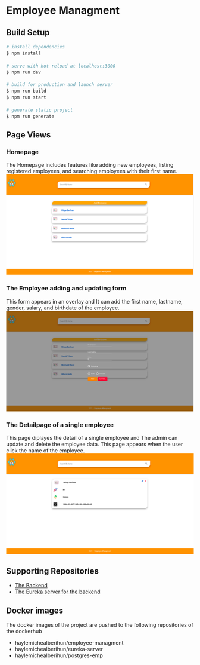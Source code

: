 # Employee Managment

## Build Setup

```bash
# install dependencies
$ npm install

# serve with hot reload at localhost:3000
$ npm run dev

# build for production and launch server
$ npm run build
$ npm run start

# generate static project
$ npm run generate
```

## Page Views
### Homepage
The Homepage includes features like adding new employees, listing registered employees, and searching employees with their first name.
![The HomePage](https://github.com/Haylemicheal/Employee-managment-frontend/blob/master/images/homepage.png)

### The Employee adding and updating form
This form appears in an overlay and It can add the first name, lastname, gender, salary, and birthdate of the employee.
![The Add User form](https://github.com/Haylemicheal/Employee-managment-frontend/blob/master/images/formtoaddnewemployee.png)

### The Detailpage of a single employee
This page diplayes the detail of a single employee and The admin can update and delete the employee data. This page appears when the user click the name of the employee.
![The Single employee detail page](https://github.com/Haylemicheal/Employee-managment-frontend/blob/master/images/detailpage.png)

## Supporting Repositories
* [The Backend](https://github.com/Haylemicheal/Employee-managment-backend)
* [The Eureka server for the backend](https://github.com/Haylemicheal/Eureka-Server.git)

## Docker images
The docker images of the project are pushed to the following repositories of the dockerhub
  * haylemichealberihun/employee-managment
  * haylemichealberihun/eureka-server
  * haylemichealberihun/postgres-emp
  
